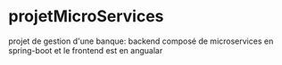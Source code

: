 # projetMicroServices
projet de gestion d'une banque: backend composé de microservices en spring-boot et le frontend est en angualar
